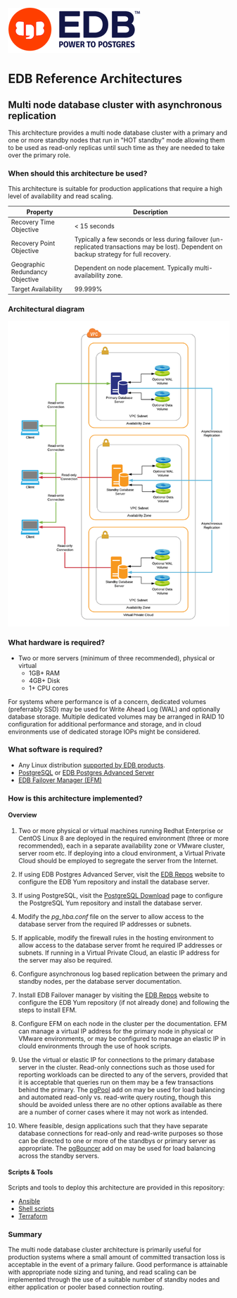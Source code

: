![EDB Logo](../images/logo.png "EDB Logo")

# EDB Reference Architectures

## Multi node database cluster with asynchronous replication

This architecture provides a multi node database cluster with a primary and
one or more standby nodes that run in "HOT standby" mode allowing them to be
used as read-only replicas until such time as they are needed to take over
the primary role.

### When should this architecture be used?

This architecture is suitable for production applications that require a high
level of availability and read scaling.

Property                        | Description
------------------------------- | ----------------------------------------------
Recovery Time Objective         | < 15 seconds
Recovery Point Objective        | Typically a few seconds or less during failover (un-replicated transactions may be lost). Dependent on backup strategy for full recovery.
Geographic Redundancy Objective | Dependent on node placement. Typically multi-availability zone.
Target Availability             | 99.999%

### Architectural diagram

![Architecture Diagram](images/architecture.png "Architecture Diagram")

### What hardware is required?

* Two or more servers (minimum of three recommended), physical or virtual
    * 1GB+ RAM
    * 4GB+ Disk
    * 1+ CPU cores

For systems where performance is of a concern, dedicated volumes (preferrably SSD)
may be used for Write Ahead Log (WAL) and optionally database storage. Multiple
dedicated volumes may be arranged in RAID 10 configuration for additional 
performance and storage, and in cloud environments use of dedicated storage IOPs
might be considered. 

### What software is required?

* Any Linux distribution [supported by EDB products](https://www.enterprisedb.com/product-compatibility).
* [PostgreSQL](https://www.postgresql.org/) or 
[EDB Postgres Advanced Server](https://www.enterprisedb.com/products/edb-postgres-advanced-server-secure-ha-oracle-compatible)
* [EDB Failover Manager (EFM)](https://www.enterprisedb.com/products/postgresql-automatic-failover-manager-cluster-high-availability)

### How is this architecture implemented?

#### Overview

1. Two or more physical or virtual machines running Redhat Enterprise or CentOS 
Linux 8 are deployed in the required environment (three or more recommended), 
each in a separate availability zone or VMware cluster, server room etc. If 
deploying into a cloud environment, a Virtual Private Cloud should be employed to segregate the server from the Internet.

2. If using EDB Postgres Advanced Server, visit the 
[EDB Repos](https://repos.enterprisedb.com) website to configure the EDB Yum
repository and install the database server.

3. If using PostgreSQL, visit the 
[PostgreSQL Download](https://www.postgresql.org/download/linux/redhat) page 
to configure the PostgreSQL Yum repository and install the database server.

4. Modify the _pg_hba.conf_ file on the server to allow access to the database
server from the required IP addresses or subnets.

5. If applicable, modify the firewall rules in the hosting environment to allow
access to the database server fromt he required IP addresses or subnets. If 
running in a Virtual Private Cloud, an elastic IP address for the server may
also be required.

6. Configure asynchronous log based replication between the primary and standby
nodes, per the database server documentation.

7. Install EDB Failover manager by visiting the 
[EDB Repos](https://repos.enterprisedb.com) website to configure the EDB Yum
repository (if not already done) and following the steps to install EFM.

8. Configure EFM on each node in the cluster per the documentation. EFM can 
manage a virtual IP address for the primary node in physical or VMware 
environments, or may be configured to manage an elastic IP in clould environments
through the use of hook scripts.

9. Use the virtual or elastic IP for connections to the primary database server
in the cluster. Read-only connections such as those used for reporting 
workloads can be directed to any of the servers, provided that it is acceptable 
that queries run on them may be a few transactions behind the primary. The
[pgPool](../pgpool/) add on may be used for load balancing and automated read-only
vs. read-write query routing, though this should be avoided unless there are no
other options available as there are a number of corner cases where it may not
work as intended.

10. Where feasible, design applications such that they have separate database 
connections for read-only and read-write purposes so those can be directed to 
one or more of the standbys or primary server as appropriate. The 
[pgBouncer](../pgbouncer/) add on may be used for load balancing across the
standby servers.

#### Scripts & Tools

Scripts and tools to deploy this architecture are provided in this repository:

* [Ansible](ansible/)
* [Shell scripts](shell-scripts/)
* [Terraform](terraform/)

### Summary

The multi node database cluster architecture is primarily useful for production
systems where a small amount of committed transaction loss is acceptable in the
event of a primary failure. Good performance is attainable with appropriate
node sizing and tuning, and read scaling can be implemented through the use of
a suitable number of standby nodes and either application or pooler based 
connection routing.